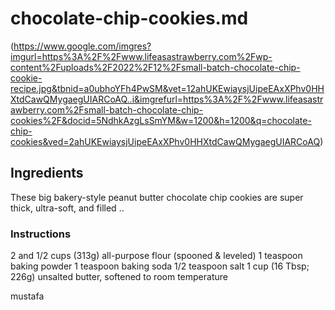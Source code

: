 # chocolate-chip-cookies.md

(https://www.google.com/imgres?imgurl=https%3A%2F%2Fwww.lifeasastrawberry.com%2Fwp-content%2Fuploads%2F2022%2F12%2Fsmall-batch-chocolate-chip-cookie-recipe.jpg&tbnid=a0ubhoYFh4PwSM&vet=12ahUKEwiaysjUipeEAxXPhv0HHXtdCawQMygaegUIARCoAQ..i&imgrefurl=https%3A%2F%2Fwww.lifeasastrawberry.com%2Fsmall-batch-chocolate-chip-cookies%2F&docid=5NdhkAzgLsSmYM&w=1200&h=1200&q=chocolate-chip-cookies&ved=2ahUKEwiaysjUipeEAxXPhv0HHXtdCawQMygaegUIARCoAQ)

## Ingredients

These big bakery-style peanut butter chocolate chip cookies are super thick, ultra-soft, and filled ..

### Instructions

2 and 1/2 cups (313g) all-purpose flour (spooned & leveled)
1 teaspoon baking powder
1 teaspoon baking soda
1/2 teaspoon salt
1 cup (16 Tbsp; 226g) unsalted butter, softened to room temperature

mustafa
